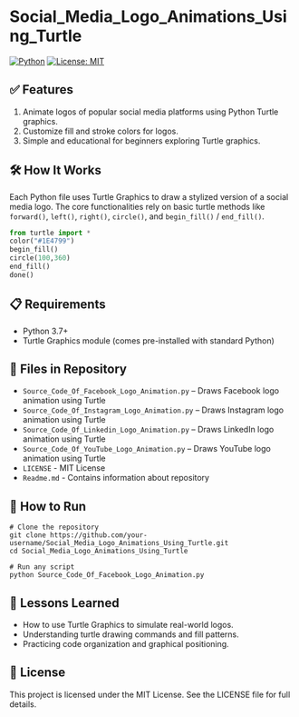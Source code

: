 # Social_Media_Logo_Animations_Using_Turtle

[![Python](https://img.shields.io/badge/Python-3.7%2B-blue.svg)](https://www.python.org/)
[![License: MIT](https://img.shields.io/badge/License-MIT-green.svg)](LICENSE)  

## ✅ Features

1. Animate logos of popular social media platforms using Python Turtle graphics.
2. Customize fill and stroke colors for logos.
3. Simple and educational for beginners exploring Turtle graphics.

## 🛠️ How It Works

Each Python file uses Turtle Graphics to draw a stylized version of a social media logo. The core functionalities rely on basic turtle methods like `forward()`, `left()`, `right()`, `circle()`, and `begin_fill()` / `end_fill()`.

```python
from turtle import *
color("#1E4799")
begin_fill()
circle(100,360)
end_fill()
done()
```


## 📋 Requirements
- Python 3.7+
- Turtle Graphics module (comes pre-installed with standard Python)

   
## 📂 Files in Repository
- ```Source_Code_Of_Facebook_Logo_Animation.py``` – Draws Facebook logo animation using Turtle
- ```Source_Code_Of_Instagram_Logo_Animation.py``` – Draws Instagram logo animation using Turtle
- ```Source_Code_Of_Linkedin_Logo_Animation.py``` – Draws LinkedIn logo animation using Turtle
- ```Source_Code_Of_YouTube_Logo_Animation.py``` – Draws YouTube logo animation using Turtle
- ```LICENSE``` - MIT License
- ```Readme.md``` - Contains information about repository


## 🚀 How to Run
```
# Clone the repository
git clone https://github.com/your-username/Social_Media_Logo_Animations_Using_Turtle.git
cd Social_Media_Logo_Animations_Using_Turtle

# Run any script
python Source_Code_Of_Facebook_Logo_Animation.py
```


## 🧠 Lessons Learned
* How to use Turtle Graphics to simulate real-world logos.
* Understanding turtle drawing commands and fill patterns.
* Practicing code organization and graphical positioning.


## 📄 License
This project is licensed under the MIT License. See the LICENSE file for full details.
